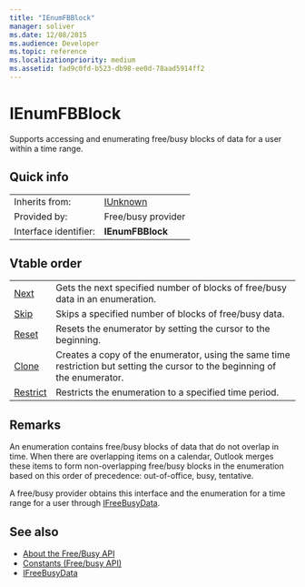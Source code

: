 ```yaml
---
title: "IEnumFBBlock"
manager: soliver
ms.date: 12/08/2015
ms.audience: Developer
ms.topic: reference
ms.localizationpriority: medium
ms.assetid: fad9c0fd-b523-db98-ee0d-78aad5914ff2
---
```


# IEnumFBBlock

Supports accessing and enumerating free/busy blocks of data for a user within a time range.
  
## Quick info

|||
|:-----|:-----|
|Inherits from:  <br/> |[IUnknown](https://msdn.microsoft.com/library/33f1d79a-33fc-4ce5-a372-e08bda378332%28Office.15%29.aspx) <br/> |
|Provided by:  <br/> |Free/busy provider  <br/> |
|Interface identifier:  <br/> |**IEnumFBBlock** <br/> |
   
## Vtable order

|||
|:-----|:-----|
|[Next](ienumfbblock-next.md) <br/> |Gets the next specified number of blocks of free/busy data in an enumeration.  <br/> |
|[Skip](ienumfbblock-skip.md) <br/> |Skips a specified number of blocks of free/busy data.  <br/> |
|[Reset](ienumfbblock-reset.md) <br/> |Resets the enumerator by setting the cursor to the beginning.  <br/> |
|[Clone](ienumfbblock-clone.md) <br/> |Creates a copy of the enumerator, using the same time restriction but setting the cursor to the beginning of the enumerator.  <br/> |
|[Restrict](ienumfbblock-restrict.md) <br/> |Restricts the enumeration to a specified time period.  <br/> |
   
## Remarks

An enumeration contains free/busy blocks of data that do not overlap in time. When there are overlapping items on a calendar, Outlook merges these items to form non-overlapping free/busy blocks in the enumeration based on this order of precedence: out-of-office, busy, tentative.
  
A free/busy provider obtains this interface and the enumeration for a time range for a user through [IFreeBusyData](ifreebusydata.md).
  
## See also

- [About the Free/Busy API](about-the-free-busy-api.md)  
- [Constants (Free/busy API)](constants-free-busy-api.md)  
- [IFreeBusyData](ifreebusydata.md)

